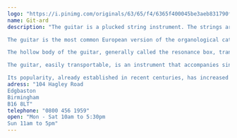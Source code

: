```yaml
---
logo: "https://i.pinimg.com/originals/63/65/f4/6365f400045be3aeb831790f1903ce45.png"
name: Git-ard
description: "The guitar is a plucked string instrument. The strings are arranged parallel to the soundboard and neck, usually cut off from frets, on which the strings are supported with one hand to produce different notes. The other hand pinches the strings, either with the nails and fingertips or with a plectrum (or mediator). The guitar most often has six strings.

The guitar is the most common European version of the organological category of the neck box lute. It differs from similar instruments (balalaika, bouzouki, charango, lute, mandolin, oud, theorbo, ukulele) mainly by its shape, and secondarily by the number of strings and their most usual chord. Some guitar variants are called, regionally, by particular names: viola, violão, cavaco and cavaquinho (Brazil); tiple and requinto (Latin America)...

The hollow body of the guitar, generally called the resonance box, transforms the vibration of the strings into sound waves. We make several types of guitars that can differ in their ambitus and timbre while sharing most of their playing techniques. The trunk is most often made of wood but can also be made of metal and, more recently, of composite material plastic-carbon fibre. The electric guitar, derived from the guitar during the 20th century, can dispense with hollow bodies, which makes it a new instrument that includes an electronic amplifier and loudspeaker, with possibilities for timbre variations far beyond the acoustic guitar, in all its variants1.

The guitar, easily transportable, is an instrument that accompanies singing in many popular musical genres. Often the singer accompanies himself on his guitar. European classical music has provided a repertoire for guitar; it is also a characteristic flamenco instrument where it accompanies singing and dancing. The Brazilian choro, the mariachi music in Mexico integrate it into ensembles.

Its popularity, already established in recent centuries, has increased with the international distribution of American music in the 20th century: jazz, blues, country, pop, rock, reggae, soul. The guitar is found in modern interpretations of African, Latin or Celtic music. Along with piano, harmonica and violin, it is one of the most widely used instruments in the world."
adress: "104 Hagley Road
Edgbaston
Birmingham
B16 8LT"
telephone: "0800 456 1959"
open: "Mon - Sat 10am to 5:30pm
Sun 11am to 5pm"
---
```

